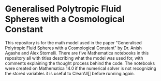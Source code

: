 # Generalised Polytropic Fluid Spheres with a Cosmological Constant
This repository is for the math model used in the paper "Generalised Polytropic Fluid Spheres with a Cosmological Constant" by Dr. Anish Agashe and Alex Stornelli. 
There are five Mathematica notebooks in this repository all with titles describing what the model was used for, with comments explaining the thought process behind the code.
The notebooks were created on Mathematica 14.0 if the numerical solver is not recognizing the stored variables it is useful to ClearAll[] before running again.
